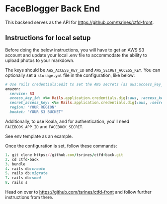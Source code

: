 # FaceBlogger Back End

This backend serves as the API for <https://github.com/tsrines/ctfd-front>.

## Instructions for local setup

Before doing the below instructions, you will have to get an AWS S3 account and update your local .env file to accommodate the ability to upload photos to your markdown.

The keys should be `AWS_ACCESS_KEY_ID` and `AWS_SECRET_ACCESS_KEY`. You can optionally set a `storage.yml` file in the configuration, like below:

```ruby
# Use rails credentials:edit to set the AWS secrets (as aws:access_key_id|secret_access_key)
amazon:
  service: S3
  access_key_id: <%= Rails.application.credentials.dig(:aws, :access_key_id) %>
  secret_access_key: <%= Rails.application.credentials.dig(:aws, :secret_access_key) %>
  region: "YOUR REGION"
  bucket: "YOUR S3 BUCKET"
```

Additionally, to use Koala, and for authentication, you'll need `FACEBOOK_APP_ID` and `FACEBOOK_SECRET`.

See env template as an example.

Once the configuration is set, follow these commands:

```ruby
1. git clone https://github.com/tsrines/ctfd-back.git
2. cd ctfd-back
3. bundle
4. rails db:create
5. rails db:migrate
7. rails db:seed
8. rails s
```

Head on over to <https://github.com/tsrines/ctfd-front> and follow further instructions from there.
